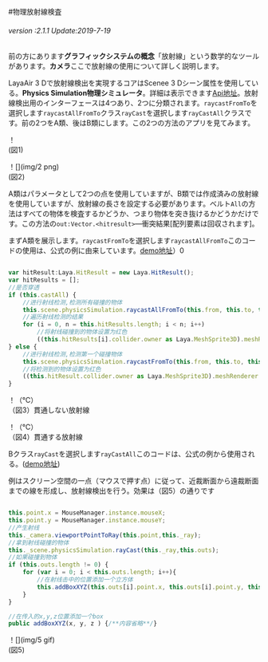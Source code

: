 #物理放射線検査

###### *version :2.1.1   Update:2019-7-19*

前の方にあります**グラフィックシステムの概念**「放射線」という数学的なツールがあります。**カメラ**ここで放射線の使用について詳しく説明します。

LayaAir 3 Dで放射線検出を実現するコアはScenee 3 Dシーン属性を使用している。**Physics Simulation物理シミュレータ**。詳細は表示できます[Api地址](https://layaair.ldc.layabox.com/api2/Chinese/index.html?category=3D&class=laya.d3.physics.PhysicsSimulation)。放射線検出用のインターフェースは4つあり、2つに分類されます。`raycastFromTo`を選択します`raycastAllFromTo`クラス`rayCast`を選択します`rayCastAll`クラスです。前の2つをA類、後はB類にします。この2つの方法のアプリを見てみます。

！[](img/1.png)<br/>(図1)

！[](img/2 png)<br/>(図2)

A類はパラメータとして2つの点を使用していますが、B類では作成済みの放射線を使用していますが、放射線の長さを設定する必要があります。ベルト`All`の方法はすべての物体を検査するかどうか、つまり物体を突き抜けるかどうかだけです。この方法の`out:Vector.<hitresult>`—衝突結果[配列要素は回収されます]。</hitresult>

まずA類を展示します。`raycastFromTo`を選択します`raycastAllFromTo`このコードの使用は、公式の例に由来しています。[demo地址](https://layaair.ldc.layabox.com/demo2/?language=ch&category=3d&group=Physics3D&name=PhysicsWorld_RayShapeCast)）0


```typescript

var hitResult:Laya.HitResult = new Laya.HitResult();
var hitResults = [];
//是否穿透
if (this.castAll) {
    //进行射线检测,检测所有碰撞的物体
    this.scene.physicsSimulation.raycastAllFromTo(this.from, this.to, this.hitResults);
    //遍历射线检测的结果
    for (i = 0, n = this.hitResults.length; i < n; i++)
        //将射线碰撞到的物体设置为红色
        ((this.hitResults[i].collider.owner as Laya.MeshSprite3D).meshRenderer.sharedMaterial as Laya.BlinnPhongMaterial).albedoColor = new Laya.Vector4(1.0, 0.0, 0.0, 1.0);
} else {
    //进行射线检测,检测第一个碰撞物体
    this.scene.physicsSimulation.raycastFromTo(this.from, this.to, this.hitResult);
    //将检测到的物体设置为红色
    ((this.hitResult.collider.owner as Laya.MeshSprite3D).meshRenderer.sharedMaterial as Laya.BlinnPhongMaterial).albedoColor = new Laya.Vector4(1.0, 0.0, 0.0, 1.0);
}
```


！（℃）<br/>（図3）貫通しない放射線

！（℃）<br/>（図4）貫通する放射線

Bクラス`rayCast`を選択します`rayCastAll`このコードは、公式の例から使用される。([demo地址](https://layaair.ldc.layabox.com/demo2/?language=ch&category=3d&group=Camera&name=CameraRay))

例はスクリーン空間の一点（マウスで押す点）に従って、近裁断面から遠裁断面までの線を形成し、放射線検出を行う。効果は（図5）の通りです


```typescript

this.point.x = MouseManager.instance.mouseX;
this.point.y = MouseManager.instance.mouseY;
//产生射线
this._camera.viewportPointToRay(this.point,this._ray);
//拿到射线碰撞的物体
this._scene.physicsSimulation.rayCast(this._ray,this.outs);
//如果碰撞到物体
if (this.outs.length != 0) {
    for (var i = 0; i < this.outs.length; i++){
        //在射线击中的位置添加一个立方体
        this.addBoxXYZ(this.outs[i].point.x, this.outs[i].point.y, this.outs[i].point.z );
    }		
}

//在传入的x,y,z位置添加一个box
public addBoxXYZ(x, y, z ) {/**内容省略**/}
```


！[](img/5 gif)<br/>(図5)